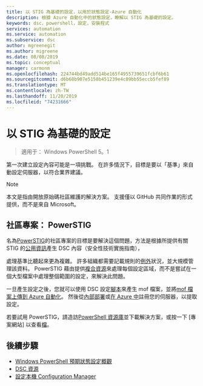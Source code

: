 ```yaml
---
title: 以 STIG 為基礎的設定，以用於狀態設定-Azure 自動化
description: 根據 Azure 自動化中的狀態設定，瞭解以 STIG 為基礎的設定。
keywords: dsc，powershell，設定，安裝程式
services: automation
ms.service: automation
ms.subservice: dsc
author: mgreenegit
ms.author: migreene
ms.date: 08/08/2019
ms.topic: conceptual
manager: carmonm
ms.openlocfilehash: 224744bd49add514be165f4955739651fcbf6b61
ms.sourcegitcommit: d6b68b907e5158b451239e4c09bb55eccb5fef89
ms.translationtype: MT
ms.contentlocale: zh-TW
ms.lasthandoff: 11/20/2019
ms.locfileid: "74231666"
---
```

# <a name="configuration-based-on-stig"></a>以 STIG 為基礎的設定

> 適用于： Windows PowerShell 5。1

第一次建立設定內容可能是一項挑戰。
在許多情況下，目標是要以「基準」來自動設定伺服器，以符合業界建議。

> [!NOTE]
> 本文是指由開放原始碼社區維護的解決方案。
> 支援僅以 GitHub 共同作業的形式提供，而不是來自 Microsoft。

## <a name="community-project-powerstig"></a>社區專案： PowerSTIG

名為[PowerSTIG](https://github.com/microsoft/powerstig)的社區專案的目標是要解決這個問題，方法是根據所提供有關 STIG 的[公用資訊](https://public.cyber.mil/stigs/)產生 DSC 內容（安全性技術實施指南），

處理基準比聽起來更為複雜。
許多組織都需要記載規則的[例外](https://github.com/microsoft/powerstig#powerstigdata)狀況，並大規模管理該資料。
PowerSTIG 藉由提供[複合資源](https://github.com/microsoft/powerstig#powerstigdsc)來處理每個設定區域，而不是嘗試在一個大型檔案中處理整個範圍的設定，來解決此問題。

一旦產生設定之後，您就可以使用 DSC 設定[腳本](/powershell/scripting/dsc/configurations/configurations)來產生 mof 檔案，並將[mof 檔案上傳到 Azure 自動化](/azure/automation/tutorial-configure-servers-desired-state#create-and-upload-a-configuration-to-azure-automation)。
然後從[內部部署](/azure/automation/automation-dsc-onboarding#physicalvirtual-windows-machines-on-premises-or-in-a-cloud-other-than-azureaws)或[在 Azure 中](/azure/automation/automation-dsc-onboarding#azure-virtual-machines)註冊您的伺服器，以提取設定。

若要試用 PowerSTIG，請造訪[PowerShell 資源庫](http://www.powershellgallery.com)並下載解決方案，或按一下 [專案網站] 以查看[檔](https://github.com/microsoft/powerstig)。

## <a name="next-steps"></a>後續步驟

- [Windows PowerShell 預期狀態設定概觀](/powershell/scripting/dsc/overview/overview)
- [DSC 資源](/powershell/scripting/dsc/resources/resources)
- [設定本機 Configuration Manager](/powershell/scripting/dsc/managing-nodes/metaconfig)
